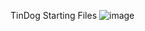 TinDog Starting Files
![image](https://user-images.githubusercontent.com/71221908/127234260-f578a20d-7478-4fcd-98bf-7bec4e06dec1.png)

